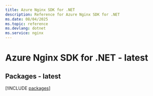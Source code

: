```yaml
---
title: Azure Nginx SDK for .NET
description: Reference for Azure Nginx SDK for .NET
ms.date: 08/04/2025
ms.topic: reference
ms.devlang: dotnet
ms.service: nginx
---
```

# Azure Nginx SDK for .NET - latest
## Packages - latest
[!INCLUDE [packages](nginx-index.md)]
